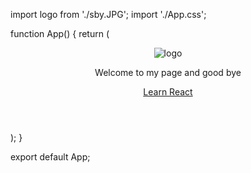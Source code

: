 import logo from './sby.JPG';
import './App.css';

function App() {
  return (
    <div className="App">
      <header className="App-header">
        <img src={logo}  alt="logo" />
        <p>
          Welcome to my page and good bye
        </p>
        <a
          className="App-link"
          href="https://reactjs.org"
          target="_blank"
          rel="noopener noreferrer"
        >
          Learn React
        </a>
      </header>
    </div>
  );
}

export default App;
